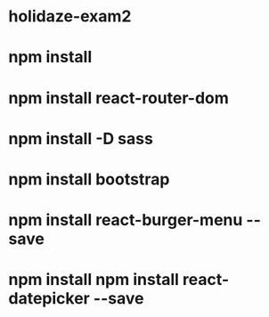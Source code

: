 # holidaze-exam2

# npm install

# npm install react-router-dom

# npm install -D sass

# npm install bootstrap

# npm install react-burger-menu --save

# npm install npm install react-datepicker --save

<!-- TEST USER
avatar
:
null
email
:
"tusselad123@stud.noroff.no"
id
:
91
name
tusselad123
:
"tusselad123"
venueManager
:
false -->
